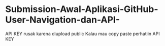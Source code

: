 # Submission-Awal-Aplikasi-GitHub-User-Navigation-dan-API-

API KEY rusak karena diupload public
Kalau mau copy paste perhatiin API KEY
